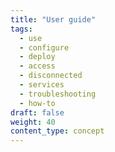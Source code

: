 ```yaml
---
title: "User guide"
tags:
  - use
  - configure
  - deploy
  - access
  - disconnected
  - services
  - troubleshooting
  - how-to
draft: false
weight: 40
content_type: concept
---
```

